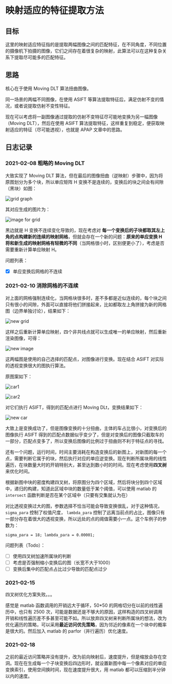 # 映射适应的特征提取方法

## 目标

这里的映射适应特征指的是提取两幅图像之间的匹配特征，在不同角度，不同位置的摄像机下拍摄的图像，它们之间存在着很复杂的映射，此算法可以在这种复杂关系下提取尽可能多的匹配特征。

## 思路

核心在于使用 Moving DLT 算法扭曲图像。

同一场景的两幅不同图像，在使用 ASIFT 等算法提取特征后，满足仿射不变的情况，或者说提取仿射不变性特征。

现在可以考虑将一副图像通过提取的仿射不变特征尽可能地变换为另一幅图像（Moving DLT），然后在使用 ASIFT 算法提取特征，这样重复到稳定，便获取映射适应的特征（尽可能透视），也就是 APAP 文章中的思路。

## 日志记录

### 2021-02-08 粗略的 Moving DLT

大致实现了 Moving DLT 算法，但在最后的图像扭曲（逆映射）步骤中，因为将原图划分为多个块，所以单应矩阵 H 变换不是连续的，变换后的块之间会有间隙（黑块）如图：

![grid graph](./resultimages/out2.png)

其对应生成的图片为：

![image for grid](./resultimages/out1.png)

黑边就是 H 变换不连续变化导致的，现在考虑对 **每一个变换后的子块都取其左上角的点构建新的连续的映射网格**，但就会存在一个新的问题：**原来的单应变换 H 将和新生成的映射网格有轻微的不同**（当网格很小时，区别便更小了），考虑是否需要重新计算单应映射 H。

问题列表：

- [x] 单应变换后网格的不连续

### 2021-02-10 消除网格的不连续

对上面的网格强制连续化，当网格块很多时，差不多都是近似连续的，每个块之间只有很小的间隙，外面可以直接将他们拼接起来，比如都取左上角拼接为新的网格图（边界单独讨论），结果如下：

![new grid](./resultimages/out3.png)

这样之后重新计算单应映射，四个非共线点就可以生成唯一的单应映射，然后重新渲染图像，可得：

![new image](./resultimages/out4.png)

这两幅图是使用的自己选择的匹配点，对图像进行变换。现在结合 ASIFT 对实际的透视变换很大的图执行算法。

原图案如下：

![car1](./resultimages/CAR5.png)

![car2](./resultimages/CAR6.png)

对它们执行 ASIFT，得到的匹配点进行 Moving DLt，变换结果如下：

![new car](./resultimages/out5.png)

大致上是变换成功了，但是图像变换的十分扭曲，主体的车占比很小，对变换后的图像执行 ASIFT 得到的匹配点数据似乎变少了，但是对变换后的图像只截取车的一部分，匹配点变多了，所以变换后图像的比例过于扭曲则不利于特征点的寻找。

还有一个问题，运行时间，时间主要消耗在构造变换后的新图上，对新图的每一个点，需要判断它属于的块，然后执行对应的单应逆变换。现在判断所属块用的线性遍历，在块数量大时的开销特别大，甚至达到数小时的时间。现在考虑使用**四叉树**来优化时间。

根据新图中块的密度构建四叉树，将原图分为四个区域，然后将块分到四个区域中，递归的构建，知道此区域中块的数量低于某个阈值，可以使用 matlab 的 `intersect` 函数判断是否在某个区域中（只要有交集就认为在）

对比透视变换过大的图，参数选择不恰当可能会导致变换很乱，对于这种情况，`sigma_para` 控制了权值尺度， `lambda_para` 控制了远离当前点的占比，图像只有一部分存在着很大的透视变换，所以远处的点的阈值需要小一点。这个车例子的参数为：

`
sigma_para = 18;
lambda_para = 0.00001;
`

问题列表（Todo）：

- [ ] 使用四叉树加速所属块的判断
- [ ] 考虑是否强制缩小变换后的图（长宽不大于1000）
- [ ] 变换后集中的匹配点占比过少导致的匹配点过少

### 2021-02-15

四叉树优化方案失败。。。

感觉是 matlab 函数调用的开销远大于循环，50*50 的网格切分在以前的线性遍历中，也只有 2500 次，可能是数据还是不够大的原因，这样构造的四叉树调用开销和线性遍历差不多甚至可能不如。所以放弃四叉树来判断所属块的想法，改为优化遍历的策略，可以采用**最近访问优先策略**，因为邻近的像素在一个块中的概率是很大的。然后加入 matlab 的 parfor（并行遍历）优化速度。

### 2021-02-18

之前的最近访问策略并没有提升，改为前向映射后，速度提升，但是缩放会存在空洞。现在在生成每一个子块变换后四边形时，就设置新图中每一个像素对应的单应变换索引，使用空间换时间，现在速度提升很大，用 matlab 都可以压缩到半分钟以内的速度。